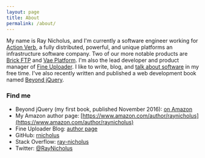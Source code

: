 ```yaml
---
layout: page
title: About
permalink: /about/
---
```


My name is Ray Nicholus, and I'm currently a software engineer working for [Action Verb](http://actionverb.com), a fully distributed, powerful, and unique platforms an infrastructure software company. Two of our more notable products are [Brick FTP](https://brickftp.com/) and [Vae Platform](https://vaeplatform.com/). I'm also the lead developer and product manager of [Fine Uploader](http://fineuploader.com/).
I like to write, blog, and [talk about software](http://slides.com/raynicholus)
in my free time. I've also recently written and published a web development book named [Beyond jQuery](https://amzn.com/1484222342).

### Find me
- Beyond jQuery (my first book, published November 2016): [on Amazon](https://amzn.com/1484222342)   
- My Amazon author page: [https://www.amazon.com/author/raynicholus](https://www.amazon.com/author/raynicholus)
- Fine Uploader Blog: [author page](http://blog.fineuploader.com/author/rnicholus/)  
- GitHub: [rnicholus](https://github.com/rnicholus)  
- Stack Overflow: [ray-nicholus](http://stackoverflow.com/users/486979/ray-nicholus)  
- Twitter: [@RayNicholus](https://twitter.com/RayNicholus)
